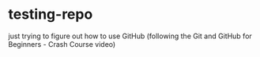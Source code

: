 # testing-repo
just trying to figure out how to use GitHub (following the Git and GitHub for Beginners - Crash Course video)
